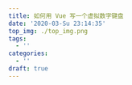 ```yaml
---
title: 如何用 Vue 写一个虚拟数字键盘
date: '2020-03-Su 23:14:35'
top_img: ./top_img.png
tags:
  - ''
categories:
  - ''
draft: true
---
```


